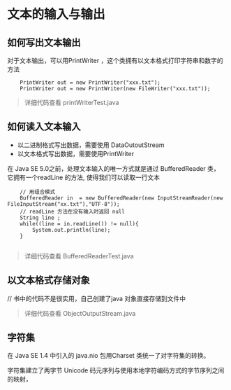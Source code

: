 # 文本的输入与输出





##  如何写出文本输出

对于文本输出，可以用PrintWriter ，这个类拥有以文本格式打印字符串和数字的方法

```
	PrintWriter out = new PrintWriter("xxx.txt");
	PrintWriter out = new PrintWriter(new FileWriter("xxx.txt"));

```

> 详细代码查看 printWriterTest.java





## 如何读入文本输入

* 以二进制格式写出数据，需要使用 DataOutoutStream
* 以文本格式写出数据，需要使用PrintWriter

在 Java SE 5.0之前，处理文本输入的唯一方式就是通过 BufferedReader 类， 它拥有一个readLine 的方法, 使得我们可以读取一行文本

```
	// 用组合模式
	BufferedReader in  = new BufferedReader(new InputStreamReader(new FileInputStream("xx.txt"),"UTF-8"));
	// readLine 方法在没有输入时返回 null
	String line ;
	while((line = in.readLine()) != null){
		System.out.println(line);
	}


```
> 详细代码查看 BufferedReaderTest.java



## 以文本格式存储对象

// 书中的代码不是很实用，自己创建了java 对象直接存储到文件中

> 详细代码查看 ObjectOutputStream.java



## 字符集
在 Java SE 1.4 中引入的 java.nio 包用Charset 类统一了对字符集的转换。

字符集建立了两字节 Unicode 码元序列与使用本地字符编码方式的字节序列之间的映射，
